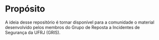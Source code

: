 # Propósito
A ideia desse repositório é tornar disponível para a comunidade o material desenvolvido pelos membros do Grupo de Reposta a Incidentes de Segurança da UFRJ (GRIS).


